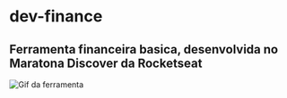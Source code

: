 # dev-finance
## Ferramenta financeira basica, desenvolvida no Maratona Discover da Rocketseat

![Gif da ferramenta](https://github.com/mizael-am3/dev-finance/blob/main/dev-finance.gif)
